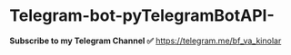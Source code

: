 # Telegram-bot-pyTelegramBotAPI-
<b>Subscribe to my Telegram Channel ✅</b> https://telegram.me/bf_va_kinolar
